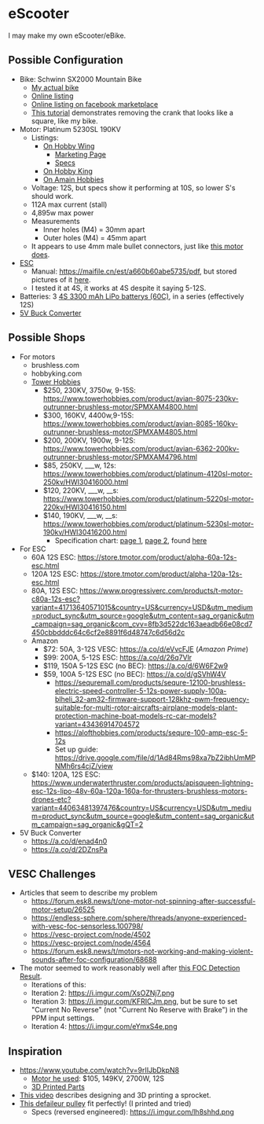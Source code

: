 # eScooter
I may make my own eScooter/eBike.

## Possible Configuration
- Bike: Schwinn SX2000 Mountain Bike
    - [My actual bike](https://i.imgur.com/GaSKJRi.jpeg)
    - [Online listing](https://www.propertyroom.com/l/schwinn-sx2000-mountain-bike/10507696)
    - [Online listing on facebook marketplace](https://www.facebook.com/marketplace/item/3741195909458022/?_rdr)
    - [This tutorial](https://youtu.be/Aj35ce6RfEM?si=b9BWHbFmZhSQtrBy) demonstrates removing the crank that looks like a square, like my bike.
- Motor: Platinum 5230SL 190KV
    - Listings:
        - [On Hobby Wing](https://www.hobbywingdirect.com/products/platinum-fw-5230-motors?variant=42212563452019)
            - [Marketing Page](https://www.hobbywing.com/en/products/Platinum5230.html)
            - [Specs](https://cdn.shopify.com/s/files/1/0109/9702/files/pl5230-data.pdf?v=1724706933)
        - [On Hobby King](https://www.towerhobbies.com/product/platinum-5230sl-motor-190kv/HWI30416200.html)
        - [On Amain Hobbies](https://www.amainhobbies.com/hobbywing-platinum-5230sl-brushless-outrunner-motor-190kv-hwa30416200/p1578736)
    - Voltage: 12S, but specs show it performing at 10S, so lower S's should work.
    - 112A max current (stall)
    - 4,895w max power
    - Measurements
        - Inner holes (M4) = 30mm apart
        - Outer holes (M4) = 45mm apart
    - It appears to use 4mm male bullet connectors, just like [this motor does](https://a.co/d/dk6BBRY).
- [ESC](https://a.co/d/0q2reOV)
    - Manual: https://maifile.cn/est/a660b60abe5735/pdf, but stored pictures of it [here](https://imgur.com/a/tfH6Hq5).
    - I tested it at 4S, it works at 4S despite it saying 5-12S.
- Batteries: 3 [4S 3300 mAh LiPo batterys (60C)](https://a.co/d/cUkfjpm), in a series (effectively 12S)
- [5V Buck Converter](https://a.co/d/enad4n0)

## Possible Shops
- For motors
    - brushless.com
    - hobbyking.com
    - [Tower Hobbies](https://www.towerhobbies.com/airplanes/parts-electronics-and-accessories/motors/?prefn1=discontinued&prefv1=false&start=0&sz=24&return=true)
        - $250, 230KV, 3750w, 9-15S: https://www.towerhobbies.com/product/avian-8075-230kv-outrunner-brushless-motor/SPMXAM4800.html
        - $300, 160KV, 4400w,9-15S: https://www.towerhobbies.com/product/avian-8085-160kv-outrunner-brushless-motor/SPMXAM4805.html
        - $200, 200KV, 1900w, 9-12S: https://www.towerhobbies.com/product/avian-6362-200kv-outrunner-brushless-motor/SPMXAM4796.html
        - $85, 250KV, ___w, 12s: https://www.towerhobbies.com/product/platinum-4120sl-motor-250kv/HWI30416000.html
        - $120, 220KV, ___w, __s: https://www.towerhobbies.com/product/platinum-5220sl-motor-220kv/HWI30416150.html
        - $140, 190KV, ___w, __s: https://www.towerhobbies.com/product/platinum-5230sl-motor-190kv/HWI30416200.html
            - Specification chart: [page 1](https://cdn.shopify.com/s/files/1/0109/9702/files/5200s-spec0.png?v=1724707806), [page 2](https://cdn.shopify.com/s/files/1/0109/9702/files/5200s-spec1.png?v=1724707804), found [here](https://www.hobbywingdirect.com/collections/hobbywing-brushless-motors-aircraft/products/platinum-fw-5220-motors?variant=42212271358067)
- For ESC
    - 60A 12S ESC: https://store.tmotor.com/product/alpha-60a-12s-esc.html
    - 120A 12S ESC: https://store.tmotor.com/product/alpha-120a-12s-esc.html
    - 80A, 12S ESC: https://www.progressiverc.com/products/t-motor-c80a-12s-esc?variant=41713640571015&country=US&currency=USD&utm_medium=product_sync&utm_source=google&utm_content=sag_organic&utm_campaign=sag_organic&com_cvv=8fb3d522dc163aeadb66e08cd7450cbbdddc64c6cf2e8891f6d48747c6d56d2c
    - Amazon
        - $72: 50A, 3-12S VESC: https://a.co/d/eVvcFJE (*Amazon Prime*)
        - $99: 200A, 5-12S ESC: https://a.co/d/26q7Vlr
        - $119, 150A 5-12S ESC (no BEC): https://a.co/d/6W6F2w9
        - $59, 100A 5-12S ESC (no BEC): https://a.co/d/gSVhW4V
            - https://sequremall.com/products/sequre-12100-brushless-electric-speed-controller-5-12s-power-supply-100a-blheli_32-am32-firmware-support-128khz-pwm-frequency-suitable-for-multi-rotor-aircrafts-airplane-models-plant-protection-machine-boat-models-rc-car-models?variant=43436914704572
            - https://alofthobbies.com/products/sequre-100-amp-esc-5-12s
            - Set up guide: https://drive.google.com/file/d/1Ad84Rms98xa7bZ2ibhUmMPNMh6rs4cjZ/view
    - $140: 120A, 12S ESC: https://www.underwaterthruster.com/products/apisqueen-lightning-esc-12s-lipo-48v-60a-120a-160a-for-thrusters-brushless-motors-drones-etc?variant=44063481397476&country=US&currency=USD&utm_medium=product_sync&utm_source=google&utm_content=sag_organic&utm_campaign=sag_organic&gQT=2
- 5V Buck Converter
    - https://a.co/d/enad4n0
    - https://a.co/d/2DZnsPa

## VESC Challenges
- Articles that seem to describe my problem
    - https://forum.esk8.news/t/one-motor-not-spinning-after-successful-motor-setup/26525
    - https://endless-sphere.com/sphere/threads/anyone-experienced-with-vesc-foc-sensorless.100798/
    - https://vesc-project.com/node/4502
    - https://vesc-project.com/node/4564
    - https://forum.esk8.news/t/motors-not-working-and-making-violent-sounds-after-foc-configuration/68688
- The motor seemed to work reasonably well after [this FOC Detection Result](https://i.imgur.com/M4PzxR8.png).
    - Iterations of this:
    - Iteration 2: https://i.imgur.com/XsOZNj7.png
    - Iteration 3: https://i.imgur.com/KFRICJm.png, but be sure to set "Current No Reverse" (not "Current No Reserve with Brake") in the PPM input settings.
    - Iteration 4: https://i.imgur.com/eYmxS4e.png

## Inspiration
- https://www.youtube.com/watch?v=9rIIJbDkpN8
    - [Motor he used](https://hobbyking.com/en_us/turnigy-aerodrive-sk3-6374-149kv-brushless-outrunner-motor.html/?___store=en_us): $105, 149KV, 2700W, 12S
    - [3D Printed Parts](https://www.thingiverse.com/thing:2191603)
- [This video](https://www.youtube.com/watch?v=V4ohWg4GfYc) describes designing and 3D printing a sprocket.
- [This defaileur pulley](https://www.thingiverse.com/thing:4677579/files) fit perfectly! (I printed and tried)
    - Specs (reversed engineered): https://i.imgur.com/lh8shhd.png